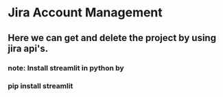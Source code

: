 # Jira Account Management
## Here we can get and delete the project by using jira api's.
### note: Install streamlit in python by 
###       pip install streamlit
